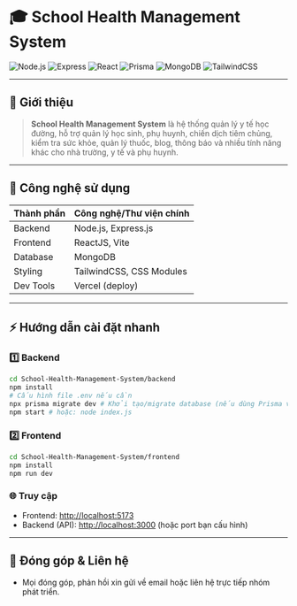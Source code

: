 # 🎓 School Health Management System

![Node.js](https://img.shields.io/badge/Node.js-339933?logo=node.js&logoColor=white)
![Express](https://img.shields.io/badge/Express.js-000000?logo=express&logoColor=white)
![React](https://img.shields.io/badge/React-20232a?logo=react&logoColor=61dafb)
![Prisma](https://img.shields.io/badge/Prisma-2D3748?logo=prisma&logoColor=white)
![MongoDB](https://img.shields.io/badge/MongoDB-47A248?logo=mongodb&logoColor=white)
![TailwindCSS](https://img.shields.io/badge/TailwindCSS-06B6D4?logo=tailwindcss&logoColor=white)

---

## 📝 Giới thiệu

> **School Health Management System** là hệ thống quản lý y tế học đường, hỗ trợ quản lý học sinh, phụ huynh, chiến dịch tiêm chủng, kiểm tra sức khỏe, quản lý thuốc, blog, thông báo và nhiều tính năng khác cho nhà trường, y tế và phụ huynh.

---

## 🚀 Công nghệ sử dụng

| Thành phần | Công nghệ/Thư viện chính |
| ---------- | ------------------------ |
| Backend    | Node.js, Express.js      |
| Frontend   | ReactJS, Vite            |
| Database   | MongoDB                  |
| Styling    | TailwindCSS, CSS Modules |
| Dev Tools  | Vercel (deploy)          |

---

## ⚡️ Hướng dẫn cài đặt nhanh

### 1️⃣ Backend

```bash
cd School-Health-Management-System/backend
npm install
# Cấu hình file .env nếu cần
npx prisma migrate dev # Khởi tạo/migrate database (nếu dùng Prisma với MongoDB)
npm start # hoặc: node index.js
```

### 2️⃣ Frontend

```bash
cd School-Health-Management-System/frontend
npm install
npm run dev
```

### 🌐 Truy cập

-   Frontend: [http://localhost:5173](http://localhost:5173)
-   Backend (API): [http://localhost:3000](http://localhost:5000) (hoặc port bạn cấu hình)

---

## 🤝 Đóng góp & Liên hệ

-   Mọi đóng góp, phản hồi xin gửi về email hoặc liên hệ trực tiếp nhóm phát triển.
